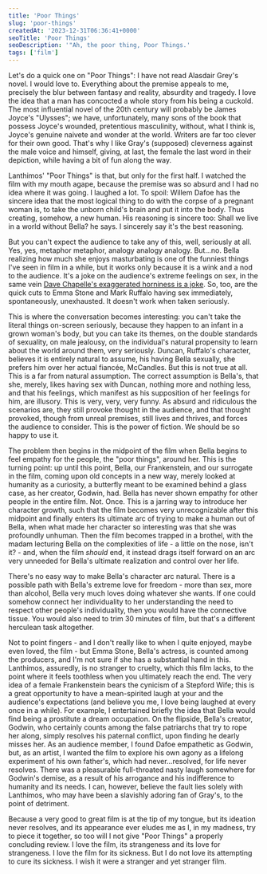 ```yaml
---
title: 'Poor Things'
slug: 'poor-things'
createdAt: '2023-12-31T06:36:41+0000'
seoTitle: 'Poor Things'
seoDescription: '"Ah, the poor thing, Poor Things.'
tags: ['film']
---
```


Let's do a quick one on "Poor Things": I have not read Alasdair Grey's novel. I would love to. Everything about the premise appeals to me, precisely the blur between fantasy and reality, absurdity and tragedy. I love the idea that a man has concocted a whole story from his being a cuckold. The most influential novel of the 20th century will probably be James Joyce's "Ulysses"; we have, unfortunately, many sons of the book that possess Joyce's wounded, pretentious masculinity, without, what I think is, Joyce's genuine naivete and wonder at the world. Writers are far too clever for their own good. That's why I like Gray's (supposed) cleverness against the male voice and himself, giving, at last, the female the last word in their depiction, while having a bit of fun along the way.

Lanthimos' "Poor Things" is that, but only for the first half. I watched the film with my mouth agape, because the premise was so absurd and I had no idea where it was going. I laughed a lot. To spoil: Willem Dafoe has the sincere idea that the most logical thing to do with the corpse of a pregnant woman is, to take the unborn child's brain and put it into the body. Thus creating, somehow, a new human. His reasoning is sincere too: Shall we live in a world without Bella? he says. I sincerely say it's the best reasoning.

But you can't expect the audience to take any of this, well, seriously at all. Yes, yes, metaphor metaphor, analogy analogy analogy. But...no. Bella realizing how much she enjoys masturbating is one of the funniest things I've seen in film in a while, but it works only because it is a wink and a nod to the audience. It's a joke on the audience's extreme feelings on sex, in the same vein [Dave Chapelle's exaggerated horniness is a joke](https://www.youtube.com/watch?v=CXFF8Hm6XBo). So, too, are the quick cuts to Emma Stone and Mark Ruffalo having sex immediately, spontaneously, unexhausted. It doesn't work when taken seriously.

This is where the conversation becomes interesting: you can't take the literal things on-screen seriously, because they happen to an infant in a grown woman's body, but you can take its themes, on the double standards of sexuality, on male jealousy, on the individual's natural propensity to learn about the world around them, very seriously. Duncan, Ruffalo's character, believes it is entirely natural to assume, his having Bella sexually, she prefers him over her actual fiancée, McCandles. But this is not true at all. This is a far from natural assumption. The correct assumption is Bella's, that she, merely, likes having sex with Duncan, nothing more and nothing less, and that his feelings, which manifest as his supposition of her feelings for him, are illusory. This is very, very, very funny. As absurd and ridiculous the scenarios are, they still provoke thought in the audience, and that thought provoked, though from unreal premises, still lives and thrives, and forces the audience to consider. This is the power of fiction. We should be so happy to use it.

The problem then begins in the midpoint of the film when Bella begins to feel empathy for the people, the "poor things", around her. This is the turning point: up until this point, Bella, our Frankenstein, and our surrogate in the film, coming upon old concepts in a new way, merely looked at humanity as a curiosity, a butterfly meant to be examined behind a glass case, as her creator, Godwin, had. Bella has never shown empathy for other people in the entire film. Not. Once. This is a jarring way to introduce her character growth, such that the film becomes very unrecognizable after this midpoint and finally enters its ultimate arc of trying to make a human out of Bella, when what made her character so interesting was that she was profoundly unhuman. Then the film becomes trapped in a brothel, with the madam lecturing Bella on the complexities of life - a little on the nose, isn't it? - and, when the film _should_ end, it instead drags itself forward on an arc very unneeded for Bella's ultimate realization and control over her life.

There's no easy way to make Bella's character arc natural. There is a possible path with Bella's extreme love for freedom - more than sex, more than alcohol, Bella very much loves doing whatever she wants. If one could somehow connect her individuality to her understanding the need to respect other people's individuality, then you would have the connective tissue. You would also need to trim 30 minutes of film, but that's a different herculean task altogether.

Not to point fingers - and I don't really like to when I quite enjoyed, maybe even loved, the film - but Emma Stone, Bella's actress, is counted among the producers, and I'm not sure if she has a substantial hand in this. Lanthimos, assuredly, is no stranger to cruelty, which this film lacks, to the point where it feels toothless when you ultimately reach the end. The very idea of a female Frankenstein bears the cynicism of a Stepford Wife; this is a great opportunity to have a mean-spirited laugh at your and the audience's expectations (and believe you me, I love being laughed at every once in a while). For example, I entertained briefly the idea that Bella would find being a prostitute a dream occupation. On the flipside, Bella's creator, Godwin, who certainly counts among the false patriarchs that try to rope her along, simply resolves his paternal conflict, upon finding he dearly misses her. As an audience member, I found Dafoe empathetic as Godwin, but, as an artist, I wanted the film to explore his own agony as a lifelong experiment of his own father's, which had never...resolved, for life never resolves. There was a pleasurable full-throated nasty laugh somewhere for Godwin's demise, as a result of his arrogance and his indifference to humanity and its needs. I can, however, believe the fault lies solely with Lanthimos, who may have been a slavishly adoring fan of Gray's, to the point of detriment.

Because a very good to great film is at the tip of my tongue, but its ideation never resolves, and its appearance ever eludes me as I, in my madness, try to piece it together, so too will I not give "Poor Things" a properly concluding review. I love the film, its strangeness and its love for strangeness. I love the film for its sickness. But I do not love its attempting to cure its sickness. I wish it were a stranger and yet stranger film.
